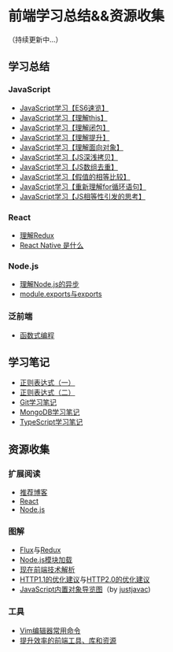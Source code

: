 # 前端学习总结&&资源收集

（持续更新中...）

## 学习总结
### JavaScript
- [JavaScript学习【ES6速览】](https://github.com/iyolee/Front-End/blob/master/JS/es6.md)
- [JavaScript学习【理解this】](https://github.com/iyolee/Front-End/blob/master/JS/this.md)
- [JavaScript学习【理解闭包】](https://github.com/iyolee/Front-End/blob/master/JS/closure.md)
- [JavaScript学习【理解提升】](https://github.com/iyolee/Front-End/blob/master/JS/hoist.md)
- [JavaScript学习【理解面向对象】](https://github.com/iyolee/Front-End/blob/master/JS/OOP.md)
- [JavaScript学习【JS深浅拷贝】](https://github.com/iyolee/Front-End/blob/master/JS/copy.md)
- [JavaScript学习【JS数组去重】](https://github.com/iyolee/Front-End/blob/master/JS/array.md)
- [JavaScript学习【假值的相等比较】](https://github.com/iyolee/Front-End/blob/master/JS/isEquality.md)
- [JavaScript学习【重新理解for循环语句】](https://github.com/iyolee/Front-End/blob/master/JS/for.md)
- [JavaScript学习【JS相等性引发的思考】](https://github.com/iyolee/Front-End/blob/master/JS/readMore.md)

### React
- [理解Redux](https://github.com/iyolee/Front-End/blob/master/React/redux.md)
- [React Native 是什么](https://github.com/iyolee/Front-End/blob/master/React/RN.md)

### Node.js
- [理解Node.js的异步](https://github.com/iyolee/Front-End/blob/master/Node/nodeAsync.md)
- [module.exports与exports](https://github.com/iyolee/Front-End/blob/master/Node/exports.md)

### 泛前端
- [函数式编程](https://github.com/iyolee/Front-End/blob/master/JS/FP.md)

## 学习笔记
- [正则表达式（一）](https://github.com/iyolee/Front-End/blob/master/FE/RegExBasic.md)
- [正则表达式（二）](https://github.com/iyolee/Front-End/blob/master/FE/RegExTwo.md)
- [Git学习笔记](https://github.com/iyolee/Front-End/blob/master/FE/git.md)
- [MongoDB学习笔记](https://github.com/iyolee/Front-End/blob/master/FE/mongo.md)
- [TypeScript学习笔记](https://github.com/iyolee/ts-learn)

## 资源收集
### 扩展阅读
- [推荐博客](https://github.com/iyolee/Front-End/blob/master/Extension/blogs.md)
- [React](https://github.com/iyolee/Front-End/blob/master/Extension/react.md)
- [Node.js](https://github.com/iyolee/Front-End/blob/master/Extension/node.md)

### 图解
- [Flux](https://github.com/iyolee/Front-End/blob/master/Images/flux.png)与[Redux](https://github.com/iyolee/Front-End/blob/master/Images/redux.png)
- [Node.js模块加载](https://github.com/iyolee/Front-End/blob/master/Images/module.png)
- [现在前端技术解析](https://github.com/iyolee/Front-End/blob/master/Images/FE.jpg)
- [HTTP1.1的优化建议](https://github.com/iyolee/Front-End/blob/master/Images/http1.1.jpg)与[HTTP2.0的优化建议](https://github.com/iyolee/Front-End/blob/master/Images/http2.jpg)
- [JavaScript内置对象导览图](https://github.com/iyolee/Front-End/blob/master/Images/standard-built-in-objects.png)（by [justjavac](https://github.com/justjavac/programming-mindmap))

### 工具
- [Vim编辑器常用命令](https://github.com/iyolee/Front-End/blob/master/Resource/vim.md)
- [提升效率的前端工具、库和资源](https://github.com/iyolee/Front-End/blob/master/Resource/tools.md)